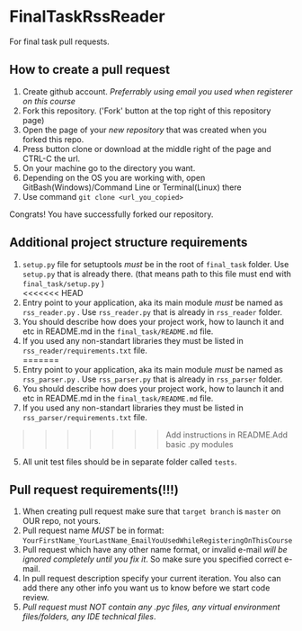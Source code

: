 # FinalTaskRssReader
For final task pull requests.


## How to create a pull request

1. Create github account.  *Preferrably using email you used when registerer on this course*  
2. Fork this repository. ('Fork' button at the top right of this repository page)  
3. Open the page of your  *new repository*  that was created when you forked this repo.  
4. Press button clone or download at the middle right of the page and CTRL-C the url.  
5. On your machine go to the directory you want.  
6. Depending on the OS you are working with, open GitBash(Windows)/Command Line or Terminal(Linux) there  
7. Use command  `git clone <url_you_copied>`  
  
Congrats! You have successfully forked our repository.


## Additional project structure requirements

1. `setup.py` file for setuptools  *must*  be in the root of  `final_task`  folder. Use  `setup.py`  that is already there. (that means path to this file must end with  `final_task/setup.py` )  
<<<<<<< HEAD
2. Entry point to your application, aka its main module  *must*  be named as  `rss_reader.py` . Use  `rss_reader.py`  that is already in  `rss_reader`  folder.  
3. You should describe how does your project work, how to launch it and etc in README.md in the  `final_task/README.md`  file.  
4. If you used any non-standart libraries they must be listed in  `rss_reader/requirements.txt`  file.  
=======
2. Entry point to your application, aka its main module  *must*  be named as  `rss_parser.py` . Use  `rss_parser.py`  that is already in  `rss_parser`  folder.  
3. You should describe how does your project work, how to launch it and etc in README.md in the  `final_task/README.md`  file.  
4. If you used any non-standart libraries they must be listed in  `rss_parser/requirements.txt`  file.  
>>>>>>> Add instructions in README.Add basic .py modules
5. All unit test files should be in separate folder called `tests`.


## Pull request requirements(!!!)

1. When creating pull request make sure that  `target branch`  is  `master`  on OUR repo, not yours.  
2. Pull request name  *MUST*  be in format:  `YourFirstName_YourLastName_EmailYouUsedWhileRegisteringOnThisCourse`  
3. Pull request which have any other name format, or invalid e-mail  *will be ignored completely until you fix it*. So make sure you specified correct e-mail.  
4. In pull request description specify your current iteration. You also can add there any other info you want us to know before we start code review.  
5. *Pull request must NOT contain any .pyc files, any virtual environment files/folders, any IDE technical files*.



